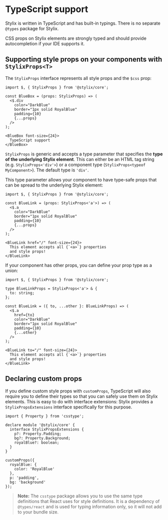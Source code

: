# TypeScript support

Stylix is written in TypeScript and has built-in typings. There is no separate `@types` package for Stylix.

CSS props on Stylix elements are strongly typed and should provide autocompletion if your IDE supports it.

## Supporting style props on your components with `StylixProps<T>`

The `StylixProps` interface represents all style props and the `$css` prop:

```tsx-render
import $, { StylixProps } from '@stylix/core';

const BlueBox = (props: StylixProps) => (
  <$.div 
    color="DarkBlue" 
    border="1px solid RoyalBlue" 
    padding={10}
    {...props}
  />
);

<BlueBox font-size={24}>
  TypeScript support
</BlueBox>
```

`StylixProps` is generic and accepts a type parameter that specifies the **type of the underlying Stylix element**. This can either be an HTML tag string (e.g. `StylixProps<'div'>`) or a component type (`StylixProps<typeof MyComponent>`). The default type is `'div'`.

This type parameter allows your component to have type-safe props that can be spread to the underlying Stylix element:

```tsx-render
import $, { StylixProps } from '@stylix/core';

const BlueLink = (props: StylixProps<'a'>) => (
  <$.a
    color="DarkBlue" 
    border="1px solid RoyalBlue" 
    padding={10}
    {...props}
  />
);

<BlueLink href="/" font-size={24}>
  This element accepts all {`<a>`} properties
  and style props!
</BlueLink>
```

If your component has other props, you can define your prop type as a union:

```tsx-render
import $, { StylixProps } from '@stylix/core';

type BlueLinkProps = StylixProps<'a'> & {
  to: string;
};

const BlueLink = ({ to, ...other }: BlueLinkProps) => (
  <$.a
    href={to}
    color="DarkBlue" 
    border="1px solid RoyalBlue" 
    padding={10}
    {...other}
  />
);

<BlueLink to="/" font-size={24}>
  This element accepts all {`<a>`} properties
  and style props!
</BlueLink>
```

## Declaring custom props

If you define custom style props with `customProps`, TypeScript will also require you to define their types so that you can safely use them on Stylix elements. This is easy to do with interface extensions: Stylix provides a `StylixPropsExtensions` interface specifically for this purpose.

```tsx
import { Property } from 'csstype';

declare module '@stylix/core' {
  interface StylixPropsExtensions {
    p?: Property.Padding;
    bg?: Property.Background;
    royalBlue?: boolean;
  }
}

customProps({
  royalBlue: {
    color: 'RoyalBlue'
  },
  p: 'padding',
  bg: 'background'
});
```

> **Note:** The `csstype` package allows you to use the same type definitions that React uses for style definitions. It is a dependency of `@types/react` and is used for typing information only, so it will not add to your bundle size.
